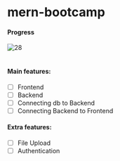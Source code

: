 # mern-bootcamp
#### Progress<br>
![28](https://progress-bar.dev/28/)
<br>
<br>
#### Main features:

- [ ] Frontend
- [ ] Backend
- [ ] Connecting db to Backend
- [ ] Connecting Backend to Frontend

#### Extra features:
- [ ] File Upload
- [ ] Authentication
